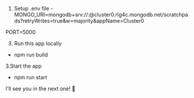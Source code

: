 1. Setup .env file
-MONGO_URI=mongodb+srv://<username>:<password>@cluster0.rlg4c.mongodb.net/scratchpads?retryWrites=true&w=majority&appName=Cluster0

PORT=5000

3. Run this app locally
- npm run build

3.Start the app 
- npm run start

I'll see you in the next one! 🚀
